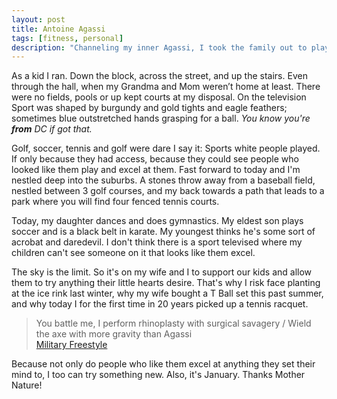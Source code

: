 ```yaml
---
layout: post
title: Antoine Agassi
tags: [fitness, personal]
description: "Channeling my inner Agassi, I took the family out to play tennis."
---
```


As a kid I ran. Down the block, across the street, and up the stairs. Even through the hall, when my Grandma and Mom weren’t home at least.
There were no fields, pools or up kept courts at my disposal. On the television Sport was shaped by burgundy and gold tights and eagle feathers; sometimes blue outstretched hands grasping for a ball. *You know you're __from__ DC if got that.*

Golf, soccer, tennis and golf were dare I say it: Sports white people played. If only because they had access, because they could see people who looked like them play and excel at them.
Fast forward to today and I'm nestled deep into the suburbs. A stones throw away from a baseball field, nestled between 3 golf courses, and my back towards a path that leads to a park where you will find four fenced tennis courts.

Today, my daughter dances and does gymnastics. My eldest son plays soccer and is a black belt in karate. My youngest thinks he's some sort of acrobat and daredevil. I don't think there is a sport televised where my children can't see someone on it that looks like them excel.

The sky is the limit. So it's on my wife and I to support our kids and allow them to try anything their little hearts desire. That's why I risk face planting at the ice rink last winter, why my wife bought a T Ball set this past summer, and why today I for the first time in 20 years picked up a tennis racquet.

> You battle me, I perform rhinoplasty with surgical savagery / Wield the axe with more gravity than Agassi<br />
> [Military Freestyle](http://genius.com/Canibus-military-freestyle-lyrics)

Because not only do people who like them excel at anything they set their mind to, I too can try something new.
Also, it's January. Thanks Mother Nature!
